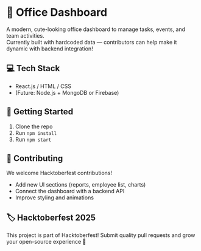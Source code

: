 # 🏢 Office Dashboard

A modern, cute-looking office dashboard to manage tasks, events, and team activities.  
Currently built with hardcoded data — contributors can help make it dynamic with backend integration!

## 💻 Tech Stack
- React.js / HTML / CSS
- (Future: Node.js + MongoDB or Firebase)

## 🚀 Getting Started
1. Clone the repo
2. Run `npm install`
3. Run `npm start`

## 🤝 Contributing
We welcome Hacktoberfest contributions!
- Add new UI sections (reports, employee list, charts)
- Connect the dashboard with a backend API
- Improve styling and animations

## 🏷️ Hacktoberfest 2025
This project is part of Hacktoberfest! Submit quality pull requests and grow your open-source experience 🎉

